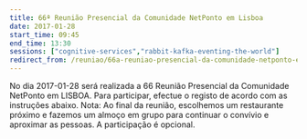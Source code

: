 ```yaml
---
title: 66ª Reunião Presencial da Comunidade NetPonto em Lisboa
date: 2017-01-28
start_time: 09:45
end_time: 13:30
sessions: ["cognitive-services","rabbit-kafka-eventing-the-world"]
redirect_from: /reuniao/66a-reuniao-presencial-da-comunidade-netponto-em-lisboa/
---
```

No dia 2017-01-28 será realizada a 66 Reunião Presencial da Comunidade NetPonto em LISBOA. Para participar, efectue o registo de acordo com as instruções abaixo.
Nota: Ao final da reunião, escolhemos um restaurante próximo e fazemos um almoço em grupo para continuar o convívio e aproximar as pessoas. A participação é opcional.